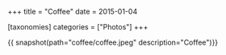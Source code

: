 +++
title = "Coffee"
date = 2015-01-04

[taxonomies]
categories = ["Photos"]
+++

{{ snapshot(path="coffee/coffee.jpeg" description="Coffee")}}
